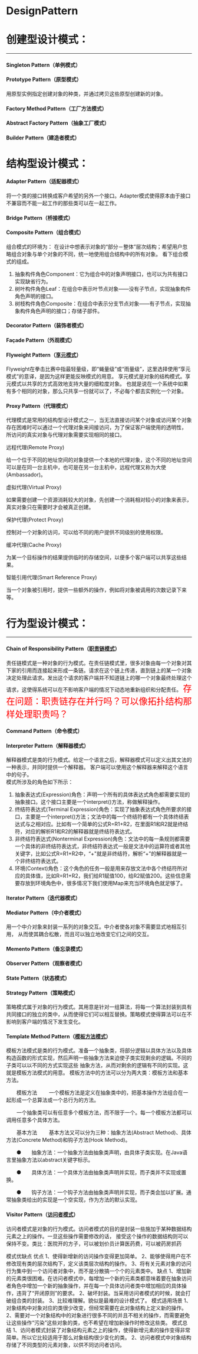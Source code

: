 # DesignPattern
# 创建型设计模式：
***
#### Singleton Pattern（单例模式）
#### Prototype Pattern（原型模式）
用原型实例指定创建对象的种类，并通过拷贝这些原型创建新的对象。
#### Factory Method Pattern（工厂方法模式）
#### Abstract Factory Pattern（抽象工厂模式）
#### Builder Pattern（建造者模式）
# 结构型设计模式：
#### Adapter Pattern（适配器模式）
将一个类的接口转换成客户希望的另外一个接口。Adapter模式使得原本由于接口不兼容而不能一起工作的那些类可以在一起工作。
#### Bridge Pattern（桥接模式）
#### Composite Pattern（组合模式）
组合模式的环境为：
    在设计中想表示对象的“部分－整体”层次结构；希望用户忽略组合对象与单个对象的不同，统一地使用组合结构中的所有对象。
看下组合模式的组成。
1. 抽象构件角色Component：它为组合中的对象声明接口，也可以为共有接口实现缺省行为。
2. 树叶构件角色Leaf：在组合中表示叶节点对象——没有子节点，实现抽象构件角色声明的接口。
3. 树枝构件角色Composite：在组合中表示分支节点对象——有子节点，实现抽象构件角色声明的接口；存储子部件。
#### Decorator Pattern（装饰者模式）
#### Façade Pattern（外观模式）
#### Flyweight Pattern（[享元模式](http://blog.csdn.net/tanggao1314/article/details/50615033)）
Flyweight在拳击比赛中指最轻量级，即“蝇量级”或“雨量级”，这里选择使用“享元模式”的意译，是因为这样更能反映模式的用意。
享元模式是对象的结构模式。享元模式以共享的方式高效地支持大量的细粒度对象。 
也就是说在一个系统中如果有多个相同的对象，那么只共享一份就可以了，不必每个都去实例化一个对象。
#### Proxy Pattern（代理模式）
代理模式是常用的结构型设计模式之一，当无法直接访问某个对象或访问某个对象存在困难时可以通过一个代理对象来间接访问，为了保证客户端使用的透明性，
所访问的真实对象与代理对象需要实现相同的接口。

远程代理(Remote Proxy)

给一个位于不同的地址空间的对象提供一个本地的代理对象，这个不同的地址空间可以是在同一台主机中，也可是在另一台主机中，远程代理又称为大使(Ambassador)。

虚拟代理(Virtual Proxy)

如果需要创建一个资源消耗较大的对象，先创建一个消耗相对较小的对象来表示，真实对象只在需要时才会被真正创建。

保护代理(Protect Proxy)

控制对一个对象的访问，可以给不同的用户提供不同级别的使用权限。

缓冲代理(Cache Proxy)

为某一个目标操作的结果提供临时的存储空间，以便多个客户端可以共享这些结果。

智能引用代理(Smart Reference Proxy)

当一个对象被引用时，提供一些额外的操作，例如将对象被调用的次数记录下来等。
# 行为型设计模式：
***
#### Chain of Responsibility Pattern（[职责链模式](http://www.cnblogs.com/java-my-life/archive/2012/05/28/2516865.html)）
责任链模式是一种对象的行为模式。在责任链模式里，很多对象由每一个对象对其
下家的引用而连接起来形成一条链。请求在这个链上传递，直到链上的某一个对象
决定处理此请求。发出这个请求的客户端并不知道链上的哪一个对象最终处理这个
请求，这使得系统可以在不影响客户端的情况下动态地重新组织和分配责任。
<font color='red' size='5'>存在问题：职责链存在并行吗？可以像拓扑结构那样处理职责吗？</font>
#### Command Pattern（命令模式）
#### Interpreter Pattern（解释器模式）
解释器模式是类的行为模式。给定一个语言之后，解释器模式可以定义出其文法的一种表示，并同时提供一个解释器。
客户端可以使用这个解释器来解释这个语言中的句子。  
模式所涉及的角色如下所示：
1. 抽象表达式(Expression)角色：声明一个所有的具体表达式角色都需要实现的抽象接口。这个接口主要是一个interpret()方法，称做解释操作。
2. 终结符表达式(Terminal Expression)角色：实现了抽象表达式角色所要求的接口，主要是一个interpret()方法；文法中的每一个终结符都有一个具体终结表达式与之相对应。比如有一个简单的公式R=R1+R2，在里面R1和R2就是终结符，对应的解析R1和R2的解释器就是终结符表达式。
3. 非终结符表达式(Nonterminal Expression)角色：文法中的每一条规则都需要一个具体的非终结符表达式，非终结符表达式一般是文法中的运算符或者其他关键字，比如公式R=R1+R2中，“+"就是非终结符，解析“+”的解释器就是一个非终结符表达式。
4. 环境(Context)角色：这个角色的任务一般是用来存放文法中各个终结符所对应的具体值，比如R=R1+R2，我们给R1赋值100，给R2赋值200。这些信息需要存放到环境角色中，很多情况下我们使用Map来充当环境角色就足够了。
#### Iterator Pattern（迭代器模式）
#### Mediator Pattern（中介者模式）
用一个中介对象来封装一系列的对象交互。中介者使各对象不需要显式地相互引用，
从而使其耦合松散，而且可以独立地改变它们之间的交互。
#### Memento Pattern（备忘录模式）
#### Observer Pattern（观察者模式）
#### State Pattern（状态模式）
#### Strategy Pattern（策略模式）
策略模式属于对象的行为模式。其用意是针对一组算法，将每一个算法封装到具有共同接口的独立的类中，从而使得它们可以相互替换。策略模式使得算法可以在不影响到客户端的情况下发生变化。
#### Template Method Pattern（[模板方法模式](http://www.cnblogs.com/java-my-life/archive/2012/05/14/2495235.html)）
模板方法模式是类的行为模式。准备一个抽象类，将部分逻辑以具体方法以及具体构造函数的形式实现，然后声明一些抽象方法来迫使子类实现剩余的逻辑。不同的子类可以以不同的方式实现这些
抽象方法，从而对剩余的逻辑有不同的实现。这就是模板方法模式的用意。
模板方法中的方法可以分为两大类：模板方法和基本方法。

　　模板方法
　　一个模板方法是定义在抽象类中的，把基本操作方法组合在一起形成一个总算法或一个总行为的方法。

　　一个抽象类可以有任意多个模板方法，而不限于一个。每一个模板方法都可以调用任意多个具体方法。

　　基本方法
　　基本方法又可以分为三种：抽象方法(Abstract Method)、具体方法(Concrete Method)和钩子方法(Hook Method)。

　　●　　抽象方法：一个抽象方法由抽象类声明，由具体子类实现。在Java语言里抽象方法以abstract关键字标示。

　　●　　具体方法：一个具体方法由抽象类声明并实现，而子类并不实现或置换。

　　●　　钩子方法：一个钩子方法由抽象类声明并实现，而子类会加以扩展。通常抽象类给出的实现是一个空实现，作为方法的默认实现。
#### Visitor Pattern（[访问者模式](http://www.cnblogs.com/java-my-life/archive/2012/06/14/2545381.html)）
访问者模式是对象的行为模式。访问者模式的目的是封装一些施加于某种数据结构元素之上的操作。一旦这些操作需要修改的话，
接受这个操作的数据结构则可以保持不变。类比：医院开的方子，可以被划价员计算医药费，可以被药房抓药

模式优缺点
   优点
      1、使得新增新的访问操作变得更加简单。
      2、能够使得用户在不修改现有类的层次结构下，定义该类层次结构的操作。
      3、将有关元素对象的访问行为集中到一个访问者对象中，而不是分散搞一个个的元素类中。
   缺点
      1、增加新的元素类很困难。在访问者模式中，每增加一个新的元素类都意味着要在抽象访问者角色中增加一个新的抽象操作，并在每一个具体访问者类中增加相应的具体操作，违背了“开闭原则”的要求。
      2、破坏封装。当采用访问者模式的时候，就会打破组合类的封装。
      3、比较难理解。貌似是最难的设计模式了。
 模式适用场景
       1、对象结构中对象对应的类很少改变，但经常需要在此对象结构上定义新的操作。
       2、需要对一个对象结构中的对象进行很多不同的并且不相关的操作，而需要避免让这些操作“污染”这些对象的类，也不希望在增加新操作时修改这些类。
  模式总结
       1、访问者模式封装了对象结构元素之上的操作，使得新增元素的操作变得非常简单。所以它比较适用于那么对象结构很少变化的类。
       2、访问者模式中对象结构存储了不同类型的元素对象，以供不同访问者访问。
